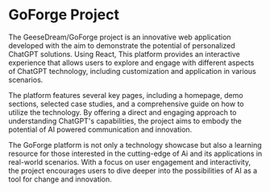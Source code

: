 # GoForge Project

The GeeseDream/GoForge project is an innovative web application developed with the aim to demonstrate the potential of personalized ChatGPT solutions. Using React, This platform provides an interactive experience that allows users to explore and engage with different aspects of ChatGPT technology, including customization and application in various scenarios.

The platform features several key pages, including a homepage, demo sections, selected case studies, and a comprehensive guide on how to utilize the technology. By offering a direct and engaging approach to understanding ChatGPT's capabilities, the project aims to embody the potential of AI powered communication and innovation.

The GoForge platform is not only a technology showcase but also a learning resource for those interested in the cutting-edge of Ai and its applications in real-world scenarios. With a focus on user engagement and interactivity, the project encourages users to dive deeper into the possibilities of AI as a tool for change and innovation.
